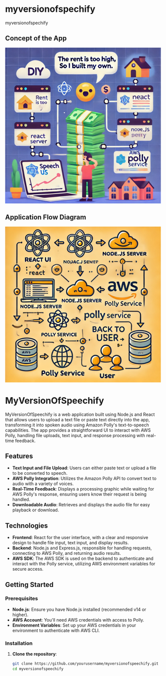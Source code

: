 # myversionofspechify
myversionofspechify


## Concept of the App
![image](./image.png)

## Application Flow Diagram
![imageflow](./imageflow.png)




# MyVersionOfSpeechify

MyVersionOfSpeechify is a web application built using Node.js and React that allows users to upload a text file or paste text directly into the app, transforming it into spoken audio using Amazon Polly's text-to-speech capabilities. The app provides a straightforward UI to interact with AWS Polly, handling file uploads, text input, and response processing with real-time feedback.

## Features

- **Text Input and File Upload**: Users can either paste text or upload a file to be converted to speech.
- **AWS Polly Integration**: Utilizes the Amazon Polly API to convert text to audio with a variety of voices.
- **Real-Time Feedback**: Displays a processing graphic while waiting for AWS Polly's response, ensuring users know their request is being handled.
- **Downloadable Audio**: Retrieves and displays the audio file for easy playback or download.

## Technologies

- **Frontend**: React for the user interface, with a clear and responsive design to handle file input, text input, and display results.
- **Backend**: Node.js and Express.js, responsible for handling requests, connecting to AWS Polly, and returning audio results.
- **AWS SDK**: The AWS SDK is used on the backend to authenticate and interact with the Polly service, utilizing AWS environment variables for secure access.

## Getting Started

### Prerequisites

- **Node.js**: Ensure you have Node.js installed (recommended v14 or higher).
- **AWS Account**: You'll need AWS credentials with access to Polly.
- **Environment Variables**: Set up your AWS credentials in your environment to authenticate with AWS CLI.

### Installation

1. **Clone the repository**:
   ```bash
   git clone https://github.com/yourusername/myversionofspeechify.git
   cd myversionofspeechify
